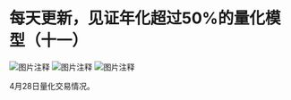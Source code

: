 # 每天更新，见证年化超过50%的量化模型（十一）

![图片注释](http://storage-uqer.datayes.com/61ecc69c1f1583012635b428/e4ae0364-c713-11ec-9ead-0242ac140002)
![图片注释](http://storage-uqer.datayes.com/61ecc69c1f1583012635b428/eabfced6-c713-11ec-9ead-0242ac140002)
![图片注释](http://storage-uqer.datayes.com/61ecc69c1f1583012635b428/f03c9e34-c713-11ec-9ead-0242ac140002)

4月28日量化交易情况。